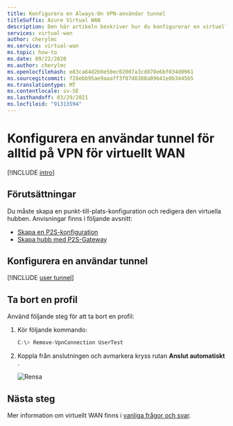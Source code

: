 ```yaml
---
title: Konfigurera en Always-On VPN-användar tunnel
titleSuffix: Azure Virtual WAN
description: Den här artikeln beskriver hur du konfigurerar en virtuell WAN-användar tunnel för ditt virtuella WAN-nätverk
services: virtual-wan
author: cherylmc
ms.service: virtual-wan
ms.topic: how-to
ms.date: 09/22/2020
ms.author: cherylmc
ms.openlocfilehash: e83ca64d2b0e50ec02007a3cd878e6bf034d0961
ms.sourcegitcommit: f28ebb95ae9aaaff3f87d8388a09b41e0b3445b5
ms.translationtype: MT
ms.contentlocale: sv-SE
ms.lasthandoff: 03/29/2021
ms.locfileid: "91313594"
---
```

# <a name="configure-an-always-on-vpn-user-tunnel-for-virtual-wan"></a>Konfigurera en användar tunnel för alltid på VPN för virtuellt WAN

[!INCLUDE [intro](../../includes/vpn-gateway-vwan-always-on-intro.md)]

## <a name="prerequisites"></a>Förutsättningar

Du måste skapa en punkt-till-plats-konfiguration och redigera den virtuella hubben. Anvisningar finns i följande avsnitt:

* [Skapa en P2S-konfiguration](virtual-wan-point-to-site-portal.md#p2sconfig)
* [Skapa hubb med P2S-Gateway](virtual-wan-point-to-site-portal.md#hub)

## <a name="configure-a-user-tunnel"></a>Konfigurera en användar tunnel

[!INCLUDE [user tunnel](../../includes/vpn-gateway-vwan-always-on-user.md)]

## <a name="to-remove-a-profile"></a>Ta bort en profil

Använd följande steg för att ta bort en profil:

1. Kör följande kommando:

   ```powershell
   C:\> Remove-VpnConnection UserTest  
   ```

1. Koppla från anslutningen och avmarkera kryss rutan **Anslut automatiskt** .

   ![Rensa](./media/howto-always-on-user-tunnel/disconnect.jpg)

## <a name="next-steps"></a>Nästa steg

Mer information om virtuellt WAN finns i [vanliga frågor och svar](virtual-wan-faq.md).
